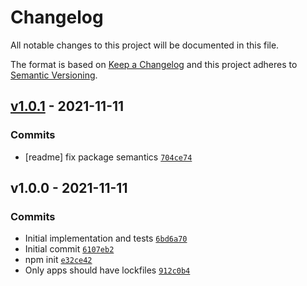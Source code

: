 # Changelog

All notable changes to this project will be documented in this file.

The format is based on [Keep a Changelog](https://keepachangelog.com/en/1.0.0/)
and this project adheres to [Semantic Versioning](https://semver.org/spec/v2.0.0.html).

## [v1.0.1](https://github.com/inspect-js/has-optional-chaining/compare/v1.0.0...v1.0.1) - 2021-11-11

### Commits

- [readme] fix package semantics [`704ce74`](https://github.com/inspect-js/has-optional-chaining/commit/704ce74196096c50d3c509aff6c08a2ecdd6ebea)

## v1.0.0 - 2021-11-11

### Commits

- Initial implementation and tests [`6bd6a70`](https://github.com/inspect-js/has-optional-chaining/commit/6bd6a706f955db386c592a7c538fe76519138a45)
- Initial commit [`6107eb2`](https://github.com/inspect-js/has-optional-chaining/commit/6107eb24cfcc64f38353eef33b43b3b29a59b9cd)
- npm init [`e32ce42`](https://github.com/inspect-js/has-optional-chaining/commit/e32ce427929761b48f1e36f141cf636169ad69b2)
- Only apps should have lockfiles [`912c0b4`](https://github.com/inspect-js/has-optional-chaining/commit/912c0b471655557970e58639a12395a22af0220e)
